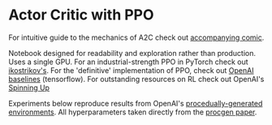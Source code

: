 # Actor Critic with PPO

For intuitive guide to the mechanics of A2C check out [accompanying comic](https://medium.com/hackernoon/intuitive-rl-intro-to-advantage-actor-critic-a2c-4ff545978752).

Notebook designed for readability and exploration rather than production. Uses a single GPU. For an industrial-strength PPO in PyTorch check out [ikostrikov's](https://github.com/ikostrikov/pytorch-a2c-ppo-acktr-gail). For the 'definitive' implementation of PPO, check out [OpenAI baselines](https://github.com/openai/baselines/tree/master/baselines/ppo2) (tensorflow). For outstanding resources on RL check out OpenAI's [Spinning Up](https://spinningup.openai.com/en/latest/)

Experiments below reproduce results from OpenAI's [procedually-generated environments](https://openai.com/blog/procgen-benchmark/). All hyperparameters taken directly from the [procgen paper](https://arxiv.org/abs/1912.01588).
